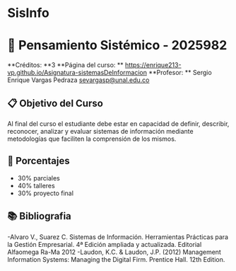 # SisInfo
# 🧠 Pensamiento Sistémico - 2025982
**Créditos: **3
**Página del curso: ** https://enrique213-vp.github.io/Asignatura-sistemasDeInformacion
**Profesor: ** Sergio Enrique Vargas Pedraza [sevargasp@unal.edu.co](sevargasp@unal.edu.co)

## 📋 Objetivo del Curso
Al final del curso el estudiante debe estar en capacidad de definir, describir, reconocer, analizar y evaluar sistemas de información mediante metodologías que faciliten la comprensión de los mismos.

## 📃 Porcentajes
- 30% parciales
- 40% talleres
- 30% proyecto final

## 📚 Bibliografia
-Alvaro V., Suarez C. Sistemas de Información. Herramientas Prácticas para la Gestión Empresarial. 4ª Edición ampliada y actualizada. Editorial Alfaomega Ra-Ma 2012
-Laudon, K.C. & Laudon, J.P. (2012) Management Information Systems: Managing the Digital Firm. Prentice Hall. 12th Edition.
